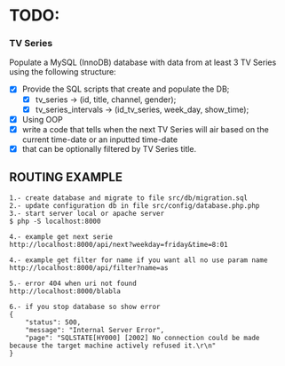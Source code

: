 # TODO:
### **TV Series**

Populate a MySQL (InnoDB) database with data from at least 3 TV Series using the following structure:

- [x] Provide the SQL scripts that create and populate the DB;
  - [x] tv_series -> (id, title, channel, gender);
  - [x] tv_series_intervals -> (id_tv_series, week_day, show_time);
- [x] Using OOP
- [x] write a code that tells when the next TV Series will air based on the current time-date or an
  inputted time-date
- [x] that can be optionally filtered by TV Series title.
   
## ROUTING EXAMPLE
```
1.- create database and migrate to file src/db/migration.sql
2.- update configuration db in file src/config/database.php.php
3.- start server local or apache server
$ php -S localhost:8000

4.- example get next serie
http://localhost:8000/api/next?weekday=friday&time=8:01

4.- example get filter for name if you want all no use param name
http://localhost:8000/api/filter?name=as

5.- error 404 when uri not found 
http://localhost:8000/blabla

6.- if you stop database so show error
{
    "status": 500,
    "message": "Internal Server Error",
    "page": "SQLSTATE[HY000] [2002] No connection could be made because the target machine actively refused it.\r\n"
}

```